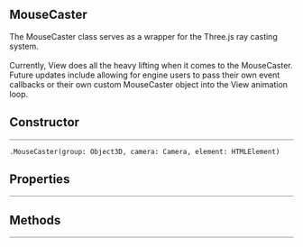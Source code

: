 ## MouseCaster

<div class='description'>
The MouseCaster class serves as a wrapper for the Three.js ray casting system.<br><br>
Currently, View does all the heavy lifting when it comes to the MouseCaster. Future updates include allowing for engine users to pass their own event callbacks or their own custom MouseCaster object into the View animation loop.
</div>

## Constructor
<hr style='width:100%; opacity:.5;' />

`.MouseCaster(group: Object3D, camera: Camera, element: HTMLElement)`

## Properties
<hr style='width:100%; opacity:.5;' />


## Methods
<hr style='width:100%; opacity:.5;' />
